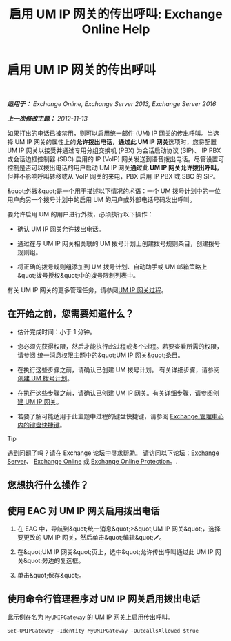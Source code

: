 ﻿---
title: '启用 UM IP 网关的传出呼叫: Exchange Online Help'
TOCTitle: 启用 UM IP 网关的传出呼叫
ms:assetid: c3ad8e53-d37e-499e-b1f1-defb0ba1bd12
ms:mtpsurl: https://technet.microsoft.com/zh-cn/library/JJ673562(v=EXCHG.150)
ms:contentKeyID: 50491648
ms.date: 05/23/2018
mtps_version: v=EXCHG.150
ms.translationtype: MT
---

# 启用 UM IP 网关的传出呼叫

 

_**适用于：** Exchange Online, Exchange Server 2013, Exchange Server 2016_

_**上一次修改主题：** 2012-11-13_

如果打出的电话已被禁用，则可以启用统一邮件 (UM) IP 网关的传出呼叫。当选择 UM IP 网关的属性上的**允许拨出电话，通过此 UM IP 网关**选项时，您将配置 UM IP 网关以接受并通过专用分组交换机 (PBX) 为会话启动协议 (SIP)、 IP PBX 或会话边框控制器 (SBC) 启用的 IP (VoIP) 网关发送到语音拨出电话。尽管设置可控制是否可以拨出电话的用户启动 UM IP 网关**通过此 UM IP 网关允许拨出呼叫**，但并不影响呼叫转移或从 VoIP 网关的来电，PBX 启用 IP PBX 或 SBC 的 SIP。

\&quot;外拨\&quot;是一个用于描述以下情况的术语：一个 UM 拨号计划中的一位用户向另一个拨号计划中的启用 UM 的用户或外部电话号码发出呼叫。

要允许启用 UM 的用户进行外拨，必须执行以下操作：

  - 确认 UM IP 网关允许拨出电话。

  - 通过在与 UM IP 网关相关联的 UM 拨号计划上创建拨号规则条目，创建拨号规则组。

  - 将正确的拨号规则组添加到 UM 拨号计划、自动助手或 UM 邮箱策略上\&quot;拨号授权\&quot;中的拨号限制列表中。

有关 UM IP 网关的更多管理任务，请参阅[UM IP 网关过程](um-ip-gateway-procedures-exchange-2013-help.md)。

## 在开始之前，您需要知道什么？

  - 估计完成时间：小于 1 分钟。

  - 您必须先获得权限，然后才能执行此过程或多个过程。若要查看所需的权限，请参阅 [统一消息权限](unified-messaging-permissions-exchange-2013-help.md)主题中的\&quot;UM IP 网关\&quot;条目。

  - 在执行这些步骤之前，请确认已创建 UM 拨号计划。 有关详细步骤，请参阅[创建 UM 拨号计划](create-a-um-dial-plan-exchange-2013-help.md)。

  - 在执行这些步骤之前，请确认已创建 UM IP 网关。有关详细步骤，请参阅[创建 UM IP 网关](create-a-um-ip-gateway-exchange-2013-help.md)。

  - 若要了解可能适用于此主题中过程的键盘快捷键，请参阅 [Exchange 管理中心内的键盘快捷键](keyboard-shortcuts-in-the-exchange-admin-center-exchange-online-protection-help.md)。

> [!TIP]  
> 遇到问题了吗？请在 Exchange 论坛中寻求帮助。 请访问以下论坛：<a href="https://go.microsoft.com/fwlink/p/?linkid=60612">Exchange Server</a>、 <a href="https://go.microsoft.com/fwlink/p/?linkid=267542">Exchange Online</a> 或 <a href="https://go.microsoft.com/fwlink/p/?linkid=285351">Exchange Online Protection</a>。.


## 您想执行什么操作？

## 使用 EAC 对 UM IP 网关启用拨出电话

1.  在 EAC 中，导航到\&quot;统一消息\&quot;\>\&quot;UM IP 网关\&quot;，选择要更改的 UM IP 网关，然后单击\&quot;编辑\&quot;![编辑图标](images/Bb124582.6f53ccb2-1f13-4c02-bea0-30690e6ea71d(EXCHG.150).gif "编辑图标")。

2.  在\&quot;UM IP 网关\&quot;页上，选中\&quot;允许传出呼叫通过此 UM IP 网关\&quot;旁边的复选框。

3.  单击\&quot;保存\&quot;。

## 使用命令行管理程序对 UM IP 网关启用拨出电话

此示例在名为 `MyUMIPGateway` 的 UM IP 网关上启用传出呼叫。

    Set-UMIPGateway -Identity MyUMIPGateway -OutcallsAllowed $true

